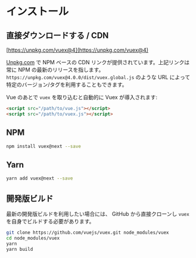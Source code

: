 # インストール

## 直接ダウンロードする / CDN

[https://unpkg.com/vuex@4](https://unpkg.com/vuex@4)

<!--email_off-->
[Unpkg.com](https://unpkg.com) で NPM ベースの CDN リンクが提供されています。上記リンクは常に NPM の最新のリリースを指します。`https://unpkg.com/vuex@4.0.0/dist/vuex.global.js` のような URL によって特定のバージョン/タグを利用することもできます。
<!--/email_off-->

Vue のあとで `vuex` を取り込むと自動的に Vuex が導入されます:

```html
<script src="/path/to/vue.js"></script>
<script src="/path/to/vuex.js"></script>
```

## NPM

```bash
npm install vuex@next --save
```

## Yarn

```bash
yarn add vuex@next --save
```

## 開発版ビルド

最新の開発版ビルドを利用したい場合には、 GitHub から直接クローンし `vuex` を自身でビルドする必要があります。

```bash
git clone https://github.com/vuejs/vuex.git node_modules/vuex
cd node_modules/vuex
yarn
yarn build
```
